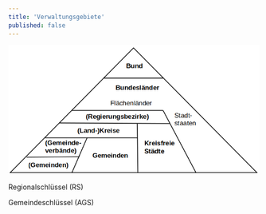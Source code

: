 ```yaml
---
title: 'Verwaltungsgebiete'
published: false
---
```



![](AGS.png)

Regionalschlüssel (RS)


Gemeindeschlüssel (AGS)
